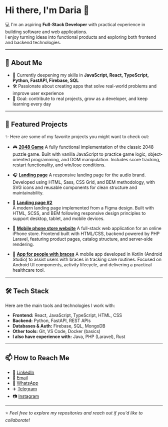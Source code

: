 # Hi there, I'm Daria 👋  

💻 I'm an aspiring **Full-Stack Developer** with practical experience in building software and web applications.  
I enjoy turning ideas into functional products and exploring both frontend and backend technologies.  

---

## 🚀 About Me  
- 🌱 Currently deepening my skills in **JavaScript, React, TypeScript, Python, FastAPI, Firebase, SQL**  
- 🛠 Passionate about creating apps that solve real-world problems and improve user experience  
- 🎯 Goal: contribute to real projects, grow as a developer, and keep learning every day  

---

## 🧩 Featured Projects  

✨ Here are some of my favorite projects you might want to check out:  

- 🎮 **[2048 Game](https://github.com/DariaSydorenko/js_2048_game/tree/develop)**
  A fully functional implementation of the classic 2048 puzzle game. Built with vanilla JavaScript to practice game logic,
  object-oriented programming, and DOM manipulation. Includes score tracking, restart functionality, and win/lose conditions.

- 🎧 **[Landing page](https://github.com/DariaSydorenko/layout_landing-page/tree/develop)**
  A responsive landing page for the audio brand. Developed using HTML, Sass, CSS Grid, and BEM methodology,
  with SVG icons and reusable components for clean structure and maintainability.


- 🍰 **[Landing page #2](https://github.com/DariaSydorenko/layout_creativeBakery/tree/develop)**  
  A modern landing page implemented from a Figma design. Built with HTML, SCSS, and BEM
  following responsive design principles to support desktop, tablet, and mobile devices.

- 📱 **[Mobile phone store website](https://github.com/DariaSydorenko/iSTART)**
  A full-stack web application for an online iPhone store. Frontend built with HTML/CSS,
  backend powered by PHP Laravel, featuring product pages, catalog structure, and server-side rendering.


- 🦷 **[App for people with braces](https://github.com/DariaSydorenko/kotlinKursova)**
  A mobile app developed in Kotlin (Android Studio) to assist users with braces in tracking care routines.
  Focused on Android UI components, activity lifecycle, and delivering a practical healthcare tool.

---

## 🛠 Tech Stack  

Here are the main tools and technologies I work with:  

- **Frontend:** React, JavaScript, TypeScript, HTML, CSS  
- **Backend:** Python, FastAPI, REST APIs  
- **Databases & Auth:** Firebase, SQL, MongoDB 
- **Other tools:** Git, VS Code, Docker (basics)
- **I also have experience with:** Java, PHP (Laravel), Rust

---

## 📫 How to Reach Me  
- 💼 [LinkedIn](www.linkedin.com/in/daria-sydorenko-b34b40278)  
- 📧 [Email](dashasidorenko123@gmail.com)  
- 💬 [WhatsApp](https://wa.me/380973509936)  
- ✈️ [Telegram](https://t.me/d_sydorenkoo)  
- 📷 [Instagram](https://www.instagram.com/_d.sidorenkoo_?igsh=MTYzbTc4bHdvMzE2eg%3D%3D&utm_source=qr)  

---

⭐️ *Feel free to explore my repositories and reach out if you'd like to collaborate!*  
